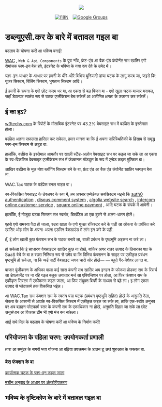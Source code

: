 <p align="center"><a href="https://wac.tax"><img src="https://cdn.jsdelivr.net/gh/wactax/img/logo.svg"/></a></p><p align="center"><a href="https://github.com/wactax/wac.tax/blob/main/doc/README.md#readme"><img alt="I18N" src="https://cdn.jsdelivr.net/gh/wactax/img/t.svg"/></a>　<a href="https://groups.google.com/u/2/g/wactax"><img alt="Google Groups" src="https://cdn.jsdelivr.net/gh/wactax/img/g-groups.svg"/></a></p>

# डब्ल्यूएसी.कर के बारे में बतावल गइल बा

बदलाव के घोषणा करीं आ भविष्य बनाईं!

[WAC](https://wac.tax) , `Web & Api Components` के पूरा नाँव, फ्रंट-एंड आ बैक-एंड कंपोनेंट सभ खातिर एगो रोमांचक प्लग-इन बेस हवे, इंटरनेट के भविष्य के नया रूप देवे के उमेद में।

प्लग-इन आधार के आधार पर हमनी के धीरे-धीरे विभिन्न बुनियादी ढांचा घटक के लागू करब जा, जइसे कि: यूजर सिस्टम, बिलिंग सिस्टम, भुगतान सिस्टम आदि।

ई हमनी के सपना के एगो छोट कदम भर बा, आ एकरा से बड़ विजन बा - एगो खुला घटक बाजार बनावल, जहाँ डेवलपर स्वतंत्र रूप से घटक एप्लीकेशन बेच सकेलें आ असीमित क्षमता के उजागर कर सकेलें।

## ई का हऽ?

[w3techs.com](https://w3techs.com/technologies/details/cm-wordpress) के रिपोर्ट के मोताबिक इंटरनेट पर 43.2% वेबसाइट सभ में वर्डप्रेस के इस्तेमाल होला।

वर्डप्रेस अतना सफलता हासिल कर सकेला, हमार मानना ​​बा कि ई अपना पारिस्थितिकी के हिसाब से समृद्ध प्लग-इन सिस्टम से अटूट बा.

हालाँकि, वर्डप्रेस के इस्तेमाल आमतौर पर खाली स्टैंड-अलोन वेबसाइट सभ पर कइल जा सके ला आ एकरा के स्व-विकसित वेबसाइट एप्लीकेशन सभ में फंक्शनल मॉड्यूल के रूप में एम्बेड कइल मुश्किल बा।

आखिर वर्डप्रेस के मूल मंशा ब्लॉगिंग सिस्टम बने के बा, फ्रंट एंड आ बैक एंड कंपोनेंट खातिर प्लगइन बेस ना.

WAC.Tax घटक के वर्डप्रेस बनल चाहत बा।

स्व-विकसित वेबसाइट के डेवलपर के रूप में, हम अक्सर एम्बेडेबल सबसिस्टम जइसे कि [auth0 authentication](https://auth0.com) , [disqus comment system](https://disqus.com) , [algolia website search](https://www.algolia.com) , [intercom online customer service](https://www.intercom.com) , [square online payment](https://developer.squareup.com/docs/web-payments/overview) , आदि घटक के संपर्क में आवेनी।

हालाँकि, ई मौजूदा घटक सिस्टम सभ स्वतंत्र, बिखंडित आ एक दुसरे से अलग-थलग होलें।

एहसे एगो समस्या पैदा हो जाला, रउरा खाता के एगो गुच्छा रजिस्टर करे के पड़ी आ ओकरा के प्रबंधित करे खातिर ओह लोग के अपना-अपना एडमिन बैकग्राउंड में लॉग इन करे के पड़ी.

हँ, ई लोग खाली कुछ फंक्शन सभ के घटक बनावे ला, बाकी प्रबंधन के पृष्ठभूमि अइसन ना करे ला।

हो सकेला कि ई साधारण वेबसाइटन खातिर कुछ ना होखे, बाकिर अगर राउर उत्पाद के तिसरका पक्ष के SaaS बेचे के बा त रउरा निश्चित रूप से उमेद बा कि विभिन्न फंक्शनन के साइट पर एकीकृत प्रबंधन पृष्ठभूमि हो सकेला, ना कि थर्ड पार्टी वेबसाइट जवन चारो ओर होखे— — बहुते गैर-पेशेवर लागत बा.

बाजार पूंजीकरण के अधिका वाला कई सास कंपनी सभ खातिर अब इनहन के फोकस प्रोडक्ट सभ के रिसर्च आ डेवलपमेंट पर ना रहि गइल बलुक लगातार मर्ज आ एक्विजिशन पर होला, आ फिर फंक्शन सभ के एकीकृत सिस्टम में एकीकरण कइल जाला, आ फिर संयुक्त बिक्री के माध्यम से बढ़े ला। इ लोग एकल उत्पाद से प्लेटफार्म तक विकसित भईल।

आ WAC.Tax सभ फंक्शन सभ के स्वतंत्र पन्ना घटक (प्रबंधन पृष्ठभूमि सहित) होखे के अनुमति देला, जेकरा के आसानी से आपके स्व-विकसित सिस्टम में एकीकृत कइल जा सके ला, ताकि एक-स्टॉप अनुभव पर अब बड़हन प्लेटफार्म स्तर के कंपनी सभ के एकाधिकार ना होखे, अनुमति दिहल जा सके ला छोट अनुसंधान आ विकास टीम भी एगो मंच बन सकेला।

आईं सभे मिल के बदलाव के घोषणा करीं आ भविष्य के निर्माण करीं!

## परियोजना के पहिला चरण: उपयोगकर्ता प्रणाली

तारा आ समुंदर के सगरी भव्य योजना आ बढ़िया उपक्रमन के डाउन टू अर्थ शुरुआत के जरूरत बा.

### बेस फंक्शन के बा

[कार्यात्मक घटक के प्लग-इन कइल जाला](./pkg.md)

[मशीन अनुवाद के आधार पर अंतर्राष्ट्रीयकरण](./i18n.md)

## भविष्य के दृष्टिकोण के बारे में बतावल गइल बा
